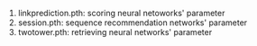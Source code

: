 1. linkprediction.pth: scoring neural netoworks' parameter
2. session.pth: sequence recommendation networks' parameter
3. twotower.pth: retrieving neural networks' parameter